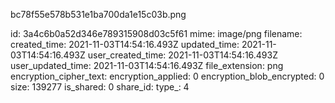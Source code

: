 bc78f55e578b531e1ba700da1e15c03b.png

id: 3a4c6b0a52d346e789315908d03c5f61
mime: image/png
filename: 
created_time: 2021-11-03T14:54:16.493Z
updated_time: 2021-11-03T14:54:16.493Z
user_created_time: 2021-11-03T14:54:16.493Z
user_updated_time: 2021-11-03T14:54:16.493Z
file_extension: png
encryption_cipher_text: 
encryption_applied: 0
encryption_blob_encrypted: 0
size: 139277
is_shared: 0
share_id: 
type_: 4